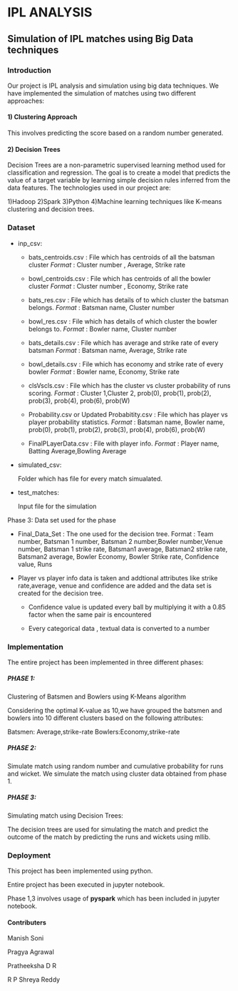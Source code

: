 # IPL ANALYSIS
## Simulation of IPL matches using Big Data techniques

### Introduction
Our project is IPL analysis and simulation using big data techniques.
We have implemented the simulation of matches using two different approaches:
#### 1) Clustering Approach
This involves predicting the score based on a random number generated.
#### 2) Decision Trees
Decision Trees  are a non-parametric supervised learning method used for classification and regression. The goal is to create a model that predicts the value of a target variable by learning simple decision rules inferred from the data features.
The technologies used in our project are:

1)Hadoop
2)Spark
3)Python
4)Machine learning techniques like K-means clustering and decision trees.

### Dataset
+ inp_csv:
	- bats_centroids.csv : File which has centroids of all the batsman cluster *Format* : Cluster number , Average, Strike rate

	- bowl_centroids.csv : File which has centroids of all the bowler cluster
	 *Format* : Cluster number , Economy, Strike rate

	- bats_res.csv : File which has details of to which cluster the batsman belongs.
	*Format* : Batsman name, Cluster number

	- bowl_res.csv : File which has details of which cluster the bowler belongs to.
	*Format* : Bowler name, Cluster number

	- bats_details.csv : File which has average and strike rate of every batsman *Format* : Batsman name, Average, Strike rate

	- bowl_details.csv : File which has economy and strike rate of every bowler
	 *Format* : Bowler name, Economy, Strike rate

	- clsVscls.csv : File which has the cluster vs cluster probability of runs scoring.
	 *Format* : Cluster 1,Cluster 2, prob(0), prob(1), prob(2), prob(3), prob(4), prob(6), prob(W)

	- Probability.csv or Updated  Probabitity.csv : File which has player vs player probability statistics.
	 *Format* : Batsman name, Bowler name, prob(0), prob(1), prob(2), prob(3), prob(4), prob(6), prob(W)

	- FinalPLayerData.csv : File with player info.
	 *Format* : Player name, Batting Average,Bowling Average 

+ simulated_csv:

	Folder which has file for every match simualated.

+ test_matches:
	
	Input file for the simulation

Phase 3:
	Data set used for the phase
+ Final_Data_Set : The one used for the decision tree.
	 Format : Team number, Batsman 1 number, Batsman 2 number,Bowler number,Venue number, Batsman 1 strike rate, Batsman1 average, Batsman2 strike rate, Batsman2 average, Bowler Economy, Bowler Strike rate, Confidence value, Runs

+ Player vs player info data is taken and addtional attributes like strike rate,average, venue and confidence are added and the data set is created for the decision tree.

	- Confidence value is updated every ball by multiplying it with a 0.85 factor when the same pair is encountered
	
	- Every categorical data , textual data is converted to a number

### Implementation
The entire project has been implemented in three different phases:

##### PHASE 1:
 Clustering of Batsmen and Bowlers using K-Means algorithm

Considering the optimal K-value as 10,we have grouped the batsmen and bowlers into 10 different clusters based on the following attributes:

Batsmen: Average,strike-rate
Bowlers:Economy,strike-rate


##### PHASE 2:
Simulate match using random number and cumulative probability for runs and wicket.
We simulate the match using cluster data obtained from phase 1.

  
##### PHASE 3:
Simulating match using Decision Trees:

The decision trees are used for simulating the match and predict the outcome of the match by predicting the runs and wickets using mllib.

### Deployment
This project has been implemented using python.

Entire project has been executed in jupyter notebook.

Phase 1,3 involves usage of **pyspark** which has been included in jupyter notebook.
#### Contributers
Manish Soni

Pragya Agrawal

Pratheeksha D R

R P Shreya Reddy
